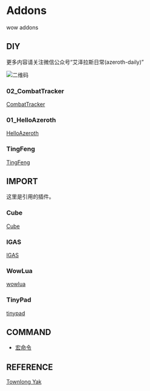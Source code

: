 # Addons
wow addons

## DIY

更多内容请关注微信公众号“艾泽拉斯日常(azeroth-daily)”

![二维码](https://imgchr.com/i/MflCb8)

### 02_CombatTracker

[CombatTracker](./02_CombatTracker)

### 01_HelloAzeroth

[HelloAzeroth](./01_HelloAzeroth)

### TingFeng

[TingFeng](./TingFeng)


## IMPORT

这里是引用的插件。

### Cube

[Cube](./Cube)

### IGAS

[IGAS](./IGAS)

### WowLua

[wowlua](./WowLua)

### TinyPad

[tinypad](./TinyPad)


## COMMAND

- [宏命令](./MACRO.md)


## REFERENCE

[Townlong Yak](https://www.townlong-yak.com/)
